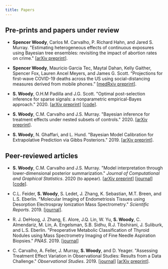 ```yaml
---
title: Papers
---
```


## Pre-prints and papers under review

- **Spencer Woody**, Carlos M. Carvalho, P. Richard Hahn, and Jared
  S. Murray. "Estimating heterogeneous effects of continuous exposures
  using Bayesian tree ensembles: revisiting the impact of abortion
  rates on crime." [[arXiv preprint][cbcf]].

- **Spencer Woody**, Mauricio Garcia Tec, Maytal Dahan, Kelly Gaither,
  Spencer Fox, Lauren Ancel Meyers, and James G. Scott.  “Projections
  for first-wave COVID-19 deaths across the US using social-distancing
  measures derived from mobile phones.”  [[medRxiv
  preprint](https://doi.org/10.1101/2020.04.16.20068163)]. 

- **S. Woody**, O.H.M Padilla and J.G. Scott. "Optimal post-selection
  inference for sparse signals: a nonparametric empirical-Bayes
  approach." 2020.  [[arXiv preprint][saFAB paper]] [[code][saFABcode]].

- **S. Woody**, C.M. Carvalho and J.S. Murray. "Bayesian inference for
    treatment effects under nested subsets of controls." 2020.
    [[arXiv preprint][causal dss]].

- **S. Woody**, N. Ghaffari, and L. Hund.  "Bayesian Model Calibration
  for Extrapolative Prediction via Gibbs Posteriors." 2019.  [[arXiv
  preprint][UQ paper]].
  

## Peer-reviewed articles

- **S. Woody**, C.M. Carvalho and J.S. Murray. "Model interpretation
  through lower-dimensional posterior summarization." _Journal of
  Computational and Graphical Statistics_. 2020 (to appear).  [[arXiv
  preprint][model projections]] [[journal][jcgs2020-07]]
  [[code][ASTRAL code]].

- C.L. Feider, **S. Woody**, S. Ledet, J. Zhang, K. Sebastian,
  M.T. Breen, and L.S. Eberlin.  "Molecular Imaging of Endometriosis
  Tissues using Desorption Electrospray Ionization Mass Spectrometry."
  *Scientific Reports*. 2019. [[journal][endo]].


- R. J. DeHoog, J. Zhang, E. Alore, J.Q. Lin, W. Yu, **S. Woody**,
  C. Almendariz, M. Lin, A. Engelsman, S.B. Sidhu, R.J. Tibshirani,
  J. Suliburk, and L.S. Eberlin.  "Preoperative Metabolic
  Classification of Thyroid Nodules using Mass Spectrometry Imaging of
  Fine Needle Aspiration Biopsies." *PNAS*. 2019. [[journal][PNAS thyroid]]

- C. Carvalho, A. Feller, J. Murray, **S. Woody**, and
  D. Yeager. "Assessing Treatment Effect Variation in Observational
  Studies: Results from a Data Challenge." *Observational
  Studies*. 2019. [[journal][obs-studies-journal]] [[arXiv
  preprint][obs-studies-arXiv]]. 
  
[jcgs2020-07]: https://doi.org/10.1080/10618600.2020.1796684
[cbcf]: https://arxiv.org/abs/2007.09845
[endo]: https://www.nature.com/articles/s41598-019-51853-y
[UQ paper]: https://arxiv.org/abs/1909.05428
[obs-studies-journal]: https://obsstudies.org/277-2/
[obs-studies-arXiv]: https://arxiv.org/abs/1907.07592
[model projections]: https://arxiv.org/abs/1905.07103
[causal dss]: http://arxiv.org/abs/2001.07256
[saFAB paper]: https://arxiv.org/abs/1810.11042
[PNAS thyroid]: https://doi.org/10.1073/pnas.1911333116
[saFABcode]: https://github.com/spencerwoody/safab-code
[ASTRAL code]: https://github.com/spencerwoody/ghost

